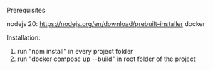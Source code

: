 Prerequisites

nodejs 20: https://nodejs.org/en/download/prebuilt-installer
docker

Installation:
1. run "npm install" in every project folder
2. run "docker compose up --build" in root folder of the project


